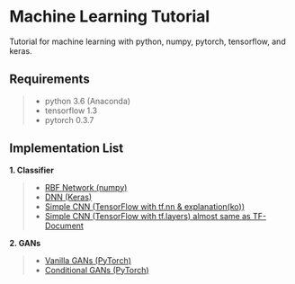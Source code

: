 # Machine Learning Tutorial
Tutorial for machine learning with python, numpy, pytorch, tensorflow, and keras.

## Requirements
>* python 3.6 (Anaconda)
>* tensorflow 1.3
>* pytorch 0.3.7

## Implementation List
**1. Classifier**
>* [RBF Network (numpy)](https://github.com/Yangyangii/MachineLearningTutorial/blob/master/Numpy/RBF-Network-with-Kmeans-clustering.ipynb)
>* [DNN (Keras)](https://github.com/Yangyangii/MachineLearningTutorial/blob/master/Keras/Keras-Tutorial.ipynb)
>* [Simple CNN (TensorFlow with tf.nn & explanation(ko))](https://github.com/Yangyangii/MachineLearningTutorial/blob/master/TensorFlow/CNN-Tutorial(tf.nn)%2B%EC%84%A4%EB%AA%85.ipynb)
>* [Simple CNN (TensorFlow with tf.layers) almost same as TF-Document](https://github.com/Yangyangii/MachineLearningTutorial/blob/master/TensorFlow/CNN-Tutorial(tf.layers).ipynb)


**2. GANs**
>* [Vanilla GANs (PyTorch)](https://github.com/Yangyangii/MachineLearningTutorial/blob/master/PyTorch/Simple_GANs.ipynb)
>* [Conditional GANs (PyTorch)](https://github.com/Yangyangii/MachineLearningTutorial/blob/master/PyTorch/Conditional_GANs.ipynb)

